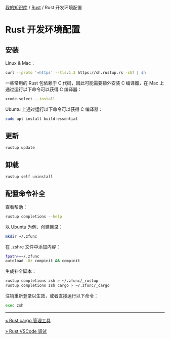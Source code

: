 [我的知识库](../README.md) / [Rust](zz_generated_mdi.md) / Rust 开发环境配置

# Rust 开发环境配置

## 安装

Linux & Mac：

```bash
curl --proto '=https' --tlsv1.2 https://sh.rustup.rs -sSf | sh
```

一些常用的 Rust 包依赖于 C 代码，因此可能需要额外安装 C 编译器，在 Mac 上通过运行以下命令可以获得 C 编译器：

```bash
xcode-select --install
```

Ubuntu 上通过运行以下命令可以获得 C 编译器：

```bash
sudo apt install build-essential
```

## 更新

```bash
rustup update
```

## 卸载

```bash
rustup self uninstall
```

## 配置命令补全

查看帮助：

```bash
rustup completions --help
```

以 Ubuntu 为例，创建目录：

```bash
mkdir ~/.zfunc
```

在 .zshrc 文件中添加内容：

```bash
fpath+=~/.zfunc
autoload -Uz compinit && compinit
```

生成补全脚本：

```bash
rustup completions zsh > ~/.zfunc/_rustup
rustup completions zsh cargo > ~/.zfunc/_cargo
```

注销重新登录以生效，或者直接运行以下命令：

```bash
exec zsh
```

---
[« Rust cargo 管理工具](cargo-tools.md)

[» Rust VSCode 调试](vscode-debugging.md)
